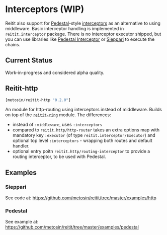 # Interceptors (WIP)

Reitit also support for [Pedestal](pedestal.io)-style [interceptors](http://pedestal.io/reference/interceptors) as an alternative to using middleware. Basic interceptor handling is implemented in `reitit.interceptor` package.  There is no interceptor executor shipped, but you can use libraries like [Pedestal Interceptor](https://github.com/pedestal/pedestal/tree/master/interceptor) or [Sieppari](https://github.com/metosin/sieppari) to execute the chains.

## Current Status

Work-in-progress and considered alpha quality.

## Reitit-http

```clj
[metosin/reitit-http "0.2.0"]
```

An module for http-routing using interceptors instead of middleware. Builds on top of the [`reitit-ring`](../ring/ring.md) module. The differences:

* instead of `:middleware`, uses `:interceptors`
* compared to `reitit.http/http-router` takes an extra options map with mandatory key `:executor` (of type `reitit.interceptor/Executor`) and optional top level `:interceptors` - wrapping both routes and default handler.
* optional entry poitn `reitit.http/routing-interceptor` to provide a routing interceptor, to be used with Pedestal.

## Examples

### Sieppari

See code at: https://github.com/metosin/reitit/tree/master/examples/http

### Pedestal

See example at: https://github.com/metosin/reitit/tree/master/examples/pedestal
